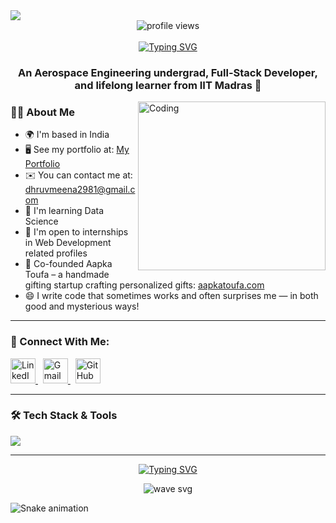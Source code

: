 <img align="center" src="https://user-images.githubusercontent.com/99413629/212354977-f1982553-e8c9-4fd8-8605-b06907901eec.gif">

<div align="center">     
  <img src="https://komarev.com/ghpvc/?username=dhruvmeeena36&color=219ebc&style=flat" alt="profile views"/>
  <br><br>
</div>

<div align="center">
  <a href="https://git.io/typing-svg">
    <img src="https://readme-typing-svg.herokuapp.com?font=Fira+Code&size=32&pause=1000&color=F7EEE5&center=true&width=535&lines=Hi+%F0%9F%91%8B%2C+I'm+Dhruv+Meena!" alt="Typing SVG" />
  </a>
</div>

<h3 align="center">An Aerospace Engineering undergrad, Full-Stack Developer, and lifelong learner from IIT Madras 🚀</h3>

<img align="right" alt="Coding" height="270" width="300" src="https://user-images.githubusercontent.com/99413629/212356179-72d0d750-710a-4077-8c79-34b55d6eb954.gif">

### 👨‍💻 About Me

- 🌍 I'm based in India  
- 🖥️ See my portfolio at: [My Portfolio](https://dhruv-portfolio-peach.vercel.app/)  
- ✉️ You can contact me at: [dhruvmeena2981@gmail.com](mailto:dhruvmeena2981@gmail.com)  
- 🧠 I'm learning Data Science  
- 🤝 I'm open to internships in Web Development related profiles  
- 🧧 Co-founded Aapka Toufa – a handmade gifting startup crafting personalized gifts: [aapkatoufa.com](https://aapkatoufa.com)  
- 😄 I write code that sometimes works and often surprises me — in both good and mysterious ways!


---

### 💬 Connect With Me:

<p align="left">  
  <a href="https://www.linkedin.com/in/dhruvmeena" target="_blank">
    <img src="https://cdn.jsdelivr.net/gh/devicons/devicon/icons/linkedin/linkedin-original.svg" alt="LinkedIn" height="40" width="40"/>
  </a>
  &nbsp;
  <a href="mailto:dhruvmeena2981@gmail.com" target="_blank">
    <img src="https://cdn-icons-png.flaticon.com/512/281/281769.png" alt="Gmail" height="40" width="40"/>
  </a>
  &nbsp;
  <a href="https://github.com/dhruvmeeena36" target="_blank">
    <img src="https://cdn.jsdelivr.net/gh/devicons/devicon/icons/github/github-original.svg" alt="GitHub" height="40" width="40"/>
  </a>
</p>

---

### 🛠 Tech Stack & Tools

<img src="https://skillicons.dev/icons?i=js,python,cpp,html,css,react,nextjs,nodejs,express,tailwind,git,mongodb,vscode" />

---

<div align="center">

[![Typing SVG](https://readme-typing-svg.herokuapp.com?font=arial&size=30&color=CBC0D3&background=1982C400&center=true&lines=%E2%9A%A1%EF%B8%8FKeep+Learning%2C+Keep+Building!%E2%9A%A1%EF%B8%8F;%E2%9D%A4%EF%B8%8F+Have+a+great+day!+%E2%9D%A4%EF%B8%8F)](https://git.io/typing-svg)

</div>

<p align="center">
  <img src="https://user-images.githubusercontent.com/99413629/212357396-fe1a483f-6269-43ea-bfe9-06099f7c0c87.svg" alt="wave svg" />
</p>

<img src="https://profile-readme-generator.com/assets/snake.svg" alt="Snake animation" />
